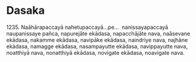 # Dasaka

1235\. Naāhārapaccayā nahetupaccayā…pe…  nanissayapaccayā naupanissaye pañca, napurejāte ekādasa, napacchājāte nava, naāsevane ekādasa, nakamme ekādasa, navipāke ekādasa, naindriye nava, najhāne ekādasa, namagge ekādasa, nasampayutte ekādasa, navippayutte nava, noatthiyā nava, nonatthiyā ekādasa, novigate ekādasa, noavigate nava.
